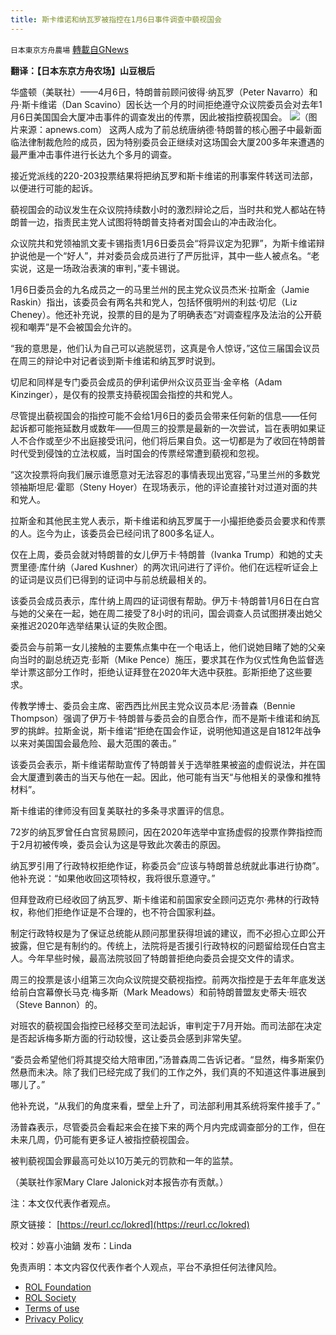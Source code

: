 ```yaml
---
title: 斯卡维诺和纳瓦罗被指控在1月6日事件调查中藐视国会
---
```

`日本東京方舟農場` [轉載自GNews](https://gnews.org/zh-hans/2358532/)

**翻译：【日本东京方舟农场】山豆根后**

华盛顿（美联社）——4月6日，特朗普前顾问彼得·纳瓦罗（Peter Navarro）和丹·斯卡维诺（Dan Scavino）因长达一个月的时间拒绝遵守众议院委员会对去年1月6日美国国会大厦冲击事件的调查发出的传票，因此被指控藐视国会。
![](https://assets.gnews.org/wp-content/uploads/2022/04/0-22.jpg)（图片来源：apnews.com）
这两人成为了前总统唐纳德·特朗普的核心圈子中最新面临法律制裁危险的成员，因为特别委员会正继续对这场国会大厦200多年来遭遇的最严重冲击事件进行长达九个多月的调查。

接近党派线的220-203投票结果将把纳瓦罗和斯卡维诺的刑事案件转送司法部，以便进行可能的起诉。

藐视国会的动议发生在众议院持续数小时的激烈辩论之后，当时共和党人都站在特朗普一边，指责民主党人试图将特朗普支持者对国会山的冲击政治化。

众议院共和党领袖凯文麦卡锡指责1月6日委员会“将异议定为犯罪”，为斯卡维诺辩护说他是一个“好人”，并对委员会成员进行了严厉批评，其中一些人被点名。“老实说，这是一场政治表演的审判，”麦卡锡说。

1月6日委员会的九名成员之一的马里兰州的民主党众议员杰米·拉斯金（Jamie Raskin）指出，该委员会有两名共和党人，包括怀俄明州的利兹·切尼（Liz Cheney）。他还补充说，投票的目的是为了明确表态“对调查程序及法治的公开藐视和嘲弄”是不会被国会允许的。

“我的意思是，他们认为自己可以逃脱惩罚，这真是令人惊讶，”这位三届国会议员在周三的辩论中对记者谈到斯卡维诺和纳瓦罗时说到。

切尼和同样是专门委员会成员的伊利诺伊州众议员亚当·金辛格（Adam Kinzinger），是仅有的投票支持藐视国会指控的共和党人。

尽管提出藐视国会的指控可能不会给1月6日的委员会带来任何新的信息——任何起诉都可能拖延数月或数年——但周三的投票是最新的一次尝试，旨在表明如果证人不合作或至少不出庭接受讯问，他们将后果自负。这一切都是为了收回在特朗普时代受到侵蚀的立法权威，当时国会的传票经常遭到藐视和忽视。

“这次投票将向我们展示谁愿意对无法容忍的事情表现出宽容，”马里兰州的多数党领袖斯坦尼·霍耶（Steny Hoyer）在现场表示，他的评论直接针对过道对面的共和党人。

拉斯金和其他民主党人表示，斯卡维诺和纳瓦罗属于一小撮拒绝委员会要求和传票的人。迄今为止，该委员会已经问讯了800多名证人。

仅在上周，委员会就对特朗普的女儿伊万卡·特朗普（Ivanka Trump）和她的丈夫贾里德·库什纳（Jared Kushner）的两次讯问进行了评价。他们在远程听证会上的证词是议员们已得到的证词中与前总统最相关的。

该委员会成员表示，库什纳上周四的证词很有帮助。伊万卡·特朗普1月6日在白宫与她的父亲在一起，她在周二接受了8小时的讯问，国会调查人员试图拼凑出她父亲推迟2020年选举结果认证的失败企图。

委员会与前第一女儿接触的主要焦点集中在一个电话上，他们说她目睹了她的父亲向当时的副总统迈克·彭斯（Mike Pence）施压，要求其在作为仪式性角色监督选举计票这部分工作时，拒绝认证拜登在2020年大选中获胜。彭斯拒绝了这些要求。

传教学博士、委员会主席、密西西比州民主党众议员本尼·汤普森（Bennie Thompson）强调了伊万卡·特朗普与委员会的自愿合作，而不是斯卡维诺和纳瓦罗的挑衅。拉斯金说，斯卡维诺“拒绝在国会作证，说明他知道这是自1812年战争以来对美国国会最危险、最大范围的袭击。”

该委员会表示，斯卡维诺帮助宣传了特朗普关于选举胜果被盗的虚假说法，并在国会大厦遭到袭击的当天与他在一起。因此，他可能有当天“与他相关的录像和推特材料”。

斯卡维诺的律师没有回复美联社的多条寻求置评的信息。

72岁的纳瓦罗曾任白宫贸易顾问，因在2020年选举中宣扬虚假的投票作弊指控而于2月初被传唤，委员会认为这是导致此次袭击的原因。

纳瓦罗引用了行政特权拒绝作证，称委员会“应该与特朗普总统就此事进行协商”。他补充说：“如果他收回这项特权，我将很乐意遵守。”

但拜登政府已经收回了纳瓦罗、斯卡维诺和前国家安全顾问迈克尔·弗林的行政特权，称他们拒绝作证是不合理的，也不符合国家利益。

制定行政特权是为了保证总统能从顾问那里获得坦诚的建议，而不必担心立即公开披露，但它是有制约的。传统上，法院将是否援引行政特权的问题留给现任白宫主人。今年早些时候，最高法院驳回了特朗普拒绝向委员会提交文件的请求。

周三的投票是该小组第三次向众议院提交藐视指控。前两次指控是于去年年底发送给前白宫幕僚长马克·梅多斯（Mark Meadows）和前特朗普盟友史蒂夫·班农（Steve Bannon）的。

对班农的藐视国会指控已经移交至司法起诉，审判定于7月开始。而司法部在决定是否起诉梅多斯方面的行动较慢，这让委员会感到非常失望。

“委员会希望他们将其提交给大陪审团，”汤普森周二告诉记者。“显然，梅多斯案仍然悬而未决。除了我们已经完成了我们的工作之外，我们真的不知道这件事进展到哪儿了。”

他补充说，“从我们的角度来看，壁垒上升了，司法部利用其系统将案件接手了。”

汤普森表示，尽管委员会看起来会在接下来的两个月内完成调查部分的工作，但在未来几周，仍可能有更多证人被指控藐视国会。

被判藐视国会罪最高可处以10万美元的罚款和一年的监禁。

（美联社作家Mary Clare Jalonick对本报告亦有贡献。）

注：本文仅代表作者观点。

原文链接：
[https://reurl.cc/lokred](https://reurl.cc/lokred)

校对：妙喜小油鍋
发布：Linda

 

免责声明：本文内容仅代表作者个人观点，平台不承担任何法律风险。

- [ROL Foundation](https://rolfoundation.org/)
- [ROL Society](https://rolsociety.org/)
- [Terms of use](https://gnews.org/terms-of-use-3/)
- [Privacy Policy](https://gnews.org/privacy-policy/)
